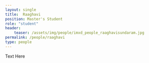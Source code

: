 ```yaml
---
layout: single
title:  Raaghavi
position: Master's Student
role: "student"
header:
    teaser: /assets/img/people/imxd_people_raaghavisundaram.jpg
permalink: /people/raaghavi
type: people
---
```


Text Here
